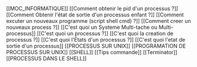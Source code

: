 [[MOC_INFORMATIQUE]] [[Comment obtenir le pid d'un processus ?]] [[Comment Obtenir l'état de sortie d'un processus enfant ?]] [[Comment excuter un nouveaux programme (script shell cmd) ?]] [[Comment creer un nouveaux process ?]] [[C'est quoi un Systeme Multi-tache ou Multi-processus]] [[C'est quoi un processus ?]] [[C'est quoi la creation de processus ?]] [[C'est quoi l'États d'un processus ?]] [[C'est quoi l'etat de sortie d'un processus]] [[PROCESSUS SUR UNIX]] [[PROGRAMATION DE PROCESSUS SUR UNIX]] [[SHELL]] [[Tips commande]] [[Terminator]] [[PROCESSUS DANS LE SHELL]]